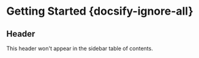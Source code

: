# Getting Started {docsify-ignore-all}

## Header

This header won't appear in the sidebar table of contents.